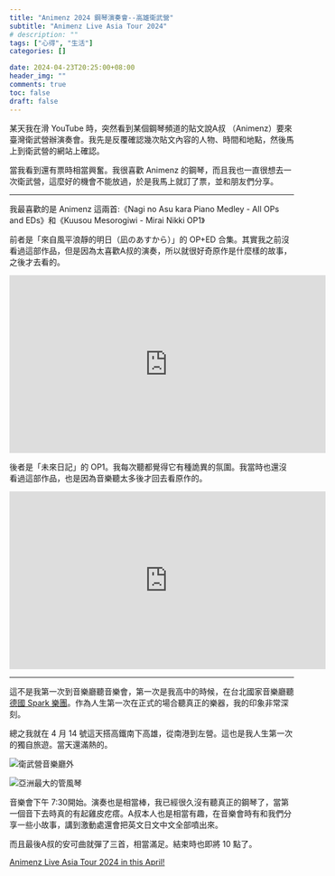 ```yaml
---
title: "Animenz 2024 鋼琴演奏會--高雄衛武營"
subtitle: "Animenz Live Asia Tour 2024"
# description: ""
tags: ["心得", "生活"]
categories: []

date: 2024-04-23T20:25:00+08:00
header_img: ""
comments: true
toc: false
draft: false
---
```


某天我在滑 YouTube 時，突然看到某個鋼琴頻道的貼文說A叔 （Animenz）要來臺灣衛武營辦演奏會。我先是反覆確認幾次貼文內容的人物、時間和地點，然後馬上到衛武營的網站上確認。

<!--more-->

當我看到還有票時相當興奮。我很喜歡 Animenz 的鋼琴，而且我也一直很想去一次衛武營，這麼好的機會不能放過，於是我馬上就訂了票，並和朋友們分享。

---

我最喜歡的是 Animenz 這兩首:《Nagi no Asu kara Piano Medley - All OPs and EDs》和《Kuusou Mesorogiwi - Mirai Nikki OP1》

前者是「來自風平浪靜的明日（凪のあすから）」的 OP+ED 合集。其實我之前沒看過這部作品，但是因為太喜歡A叔的演奏，所以就很好奇原作是什麼樣的故事，之後才去看的。

<iframe width="560" height="315" src="https://www.youtube.com/embed/1zKejX-up-k?si=edM5hBmN7IaD1llr" title="YouTube video player" frameborder="0" allow="accelerometer; autoplay; clipboard-write; encrypted-media; gyroscope; picture-in-picture; web-share" referrerpolicy="strict-origin-when-cross-origin" allowfullscreen></iframe>

後者是「未來日記」的 OP1。我每次聽都覺得它有種詭異的氛圍。我當時也還沒看過這部作品，也是因為音樂聽太多後才回去看原作的。

<iframe width="560" height="315" src="https://www.youtube.com/embed/drlB2RT_XiA?si=NCnHc5YhKQg8Gt3f" title="YouTube video player" frameborder="0" allow="accelerometer; autoplay; clipboard-write; encrypted-media; gyroscope; picture-in-picture; web-share" referrerpolicy="strict-origin-when-cross-origin" allowfullscreen></iframe>

---

這不是我第一次到音樂廳聽音樂會，第一次是我高中的時候，在台北國家音樂廳聽[德國 Spark 樂團](https://www.facebook.com/Sparkinasian/)。作為人生第一次在正式的場合聽真正的樂器，我的印象非常深刻。

總之我就在 4 月 14 號這天搭高鐵南下高雄，從南港到左營。這也是我人生第一次的獨自旅遊。當天還滿熱的。

![衛武營音樂廳外](https://blogger.googleusercontent.com/img/b/R29vZ2xl/AVvXsEhHdYJsmITm8MPX2vEksWxXFFmOxLDn5MwvRGCZVJBvIi5h_IGjdkFkSkyza4hbuwoNtDM5ey8NqkPhIl_cASQzOGag4CcqLeOCDJPnqDyUUhZNeR9YU1HC25VoCwOUr0ddv4a96suPZBGMwjV-z3XGgCNPJAuYfXhbK0hKZBeXz7_9B2PXImZn5D7X9ls/s16000/1%20-%20nFHiWcQ.jpg)

![亞洲最大的管風琴](https://blogger.googleusercontent.com/img/b/R29vZ2xl/AVvXsEgc294ErUZNr3BYOcF4c0UvZY6MfnuOmsRR2rtBwRTCB8u2geltKwMFv2SwFG5q-er6jdvu0XhOYwG8fnrxrGId-WXNDHPmRg6eBv2XZIK-0VeIXPbo-ee1yNZY3KkXV-CXprpy5hizmoFXv4JW3rvt7Znxz21I6Bqc0KIJ2uf5I6huZNS3Fh8VjuWXAFI/s16000/2%20-%20mPySShU.jpg)

音樂會下午 7:30開始。演奏也是相當棒，我已經很久沒有聽真正的鋼琴了，當第一個音下去時真的有起雞皮疙瘩。A叔本人也是相當有趣，在音樂會時有和我們分享一些小故事，講到激動處還會把英文日文中文全部噴出來。

而且最後A叔的安可曲就彈了三首，相當滿足。結束時也即將 10 點了。

[Animenz Live Asia Tour 2024 in this April!](https://www.animenzpiano.com/zh/news/animenz-live-asia-tour-2024-in-this-april)
